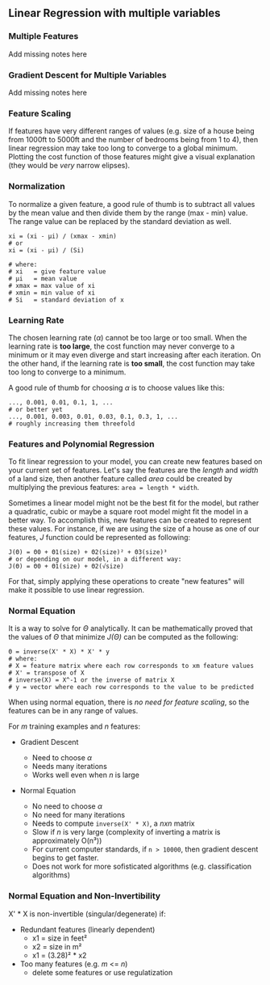 ## Linear Regression with multiple variables

### Multiple Features

Add missing notes here


### Gradient Descent for Multiple Variables

Add missing notes here


### Feature Scaling

If features have very different ranges of values (e.g. size of a house being from 1000ft to 5000ft and the number of bedrooms being from 1 to 4), then linear regression may take too long to converge to a global minimum. Plotting the cost function of those features might give a visual explanation (they would be _very_ narrow elipses).


### Normalization

To normalize a given feature, a good rule of thumb is to subtract all values by the mean value and then divide them by the range (max - min) value. The range value can be replaced by the standard deviation as well.

	xi = (xi - μi) / (xmax - xmin)
	# or
	xi = (xi - μi) / (Si)
	
	# where:
	# xi   = give feature value
	# µi   = mean value
	# xmax = max value of xi
	# xmin = min value of xi
	# Si   = standard deviation of x


### Learning Rate

The chosen learning rate (_α_) cannot be too large or too small. When the learning rate is **too large**, the cost function may never converge to a minimum or it may even diverge and start increasing after each iteration. On the other hand, if the learning rate is **too small**, the cost function may take too long to converge to a minimum.

A good rule of thumb for choosing _α_ is to choose values like this:

	..., 0.001, 0.01, 0.1, 1, ...
	# or better yet
	..., 0.001, 0.003, 0.01, 0.03, 0.1, 0.3, 1, ...
	# roughly increasing them threefold


### Features and Polynomial Regression

To fit linear regression to your model, you can create new features based on your current set of features. Let's say the features are the _length_ and _width_ of a land size, then another feature called _area_ could be created by multiplying the previous features: `area = length * width`.

Sometimes a linear model might not be the best fit for the model, but rather a quadratic, cubic or maybe a square root model might fit the model in a better way. To accomplish this, new features can be created to represent these values. For instance, if we are using the size of a house as one of our features, _J_ function could be represented as following:

	J(Θ) = Θ0 + Θ1(size) + Θ2(size)² + Θ3(size)³
	# or depending on our model, in a different way:
	J(Θ) = Θ0 + Θ1(size) + Θ2(√size)

For that, simply applying these operations to create "new features" will make it possible to use linear regression.


### Normal Equation

It is a way to solve for _Θ_ analytically. It can be mathematically proved that the values of _Θ_ that minimize _J(Θ)_ can be computed as the following:

	Θ = inverse(X' * X) * X' * y
	# where:
	# X = feature matrix where each row corresponds to xm feature values
	# X' = transpose of X
	# inverse(X) = X^-1 or the inverse of matrix X
	# y = vector where each row corresponds to the value to be predicted

When using normal equation, there is _no need for feature scaling_, so the features can be in any range of values.

For _m_ training examples and _n_ features:

* Gradient Descent
    - Need to choose _α_
    - Needs many iterations
    - Works well even when _n_ is large

* Normal Equation
    - No need to choose _α_
    - No need for many iterations
    - Needs to compute `inverse(X' * X)`, a _nxn_ matrix
    - Slow if _n_ is very large (complexity of inverting a matrix is approximately  O(n³))
    - For current computer standards, if `n > 10000`, then gradient descent begins to get faster.
    - Does not work for more sofisticated algorithms (e.g. classification algorithms)


### Normal Equation and Non-Invertibility

X' * X is non-invertible (singular/degenerate) if:

* Redundant features (linearly dependent)
    - x1 = size in feet²
    - x2 = size in m²
    - x1 = (3.28)² * x2
* Too many features (e.g. _m_ <= _n_)
    - delete some features or use regulatization


